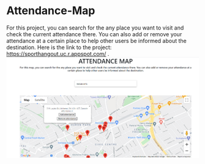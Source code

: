 # Attendance-Map
For this project, you can search for the any place you want to visit and check the current attendance there.
You can also add or remove your attendance at a certain place to help other users be informed about the destination.
Here is the link to the project: https://sporthangout.uc.r.appspot.com/ .
![Screenshot](img.PNG)

